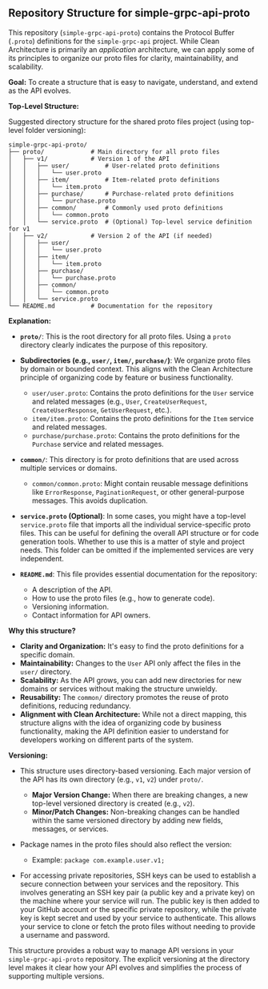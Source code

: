 ## Repository Structure for simple-grpc-api-proto

This repository (`simple-grpc-api-proto`) contains the Protocol Buffer (`.proto`) definitions for the `simple-grpc-api` project. While Clean Architecture is primarily an _application_ architecture, we can apply some of its principles to organize our proto files for clarity, maintainability, and scalability.

**Goal:** To create a structure that is easy to navigate, understand, and extend as the API evolves.

**Top-Level Structure:**

Suggested directory structure for the shared proto files project (using top-level folder versioning):

    simple-grpc-api-proto/
    ├── proto/             # Main directory for all proto files
    │   ├── v1/            # Version 1 of the API
    │   │   ├── user/          # User-related proto definitions
    │   │   │   └── user.proto
    │   │   ├── item/          # Item-related proto definitions
    │   │   │   └── item.proto
    │   │   ├── purchase/      # Purchase-related proto definitions
    │   │   │   └── purchase.proto
    │   │   ├── common/        # Commonly used proto definitions
    │   │   │   └── common.proto
    │   │   └── service.proto  # (Optional) Top-level service definition for v1
    │   ├── v2/            # Version 2 of the API (if needed)
    │   │   ├── user/
    │   │   │   └── user.proto
    │   │   ├── item/
    │   │   │   └── item.proto
    │   │   ├── purchase/
    │   │   │   └── purchase.proto
    │   │   ├── common/
    │   │   │   └── common.proto
    │   │   └── service.proto
    └── README.md          # Documentation for the repository

**Explanation:**

- **`proto/`**: This is the root directory for all proto files. Using a `proto` directory clearly indicates the purpose of this repository.

- **Subdirectories (e.g., `user/`, `item/`, `purchase/`)**: We organize proto files by domain or bounded context. This aligns with the Clean Architecture principle of organizing code by feature or business functionality.

  - `user/user.proto`: Contains the proto definitions for the `User` service and related messages (e.g., `User`, `CreateUserRequest`, `CreateUserResponse`, `GetUserRequest`, etc.).
  - `item/item.proto`: Contains the proto definitions for the `Item` service and related messages.
  - `purchase/purchase.proto`: Contains the proto definitions for the `Purchase` service and related messages.

- **`common/`**: This directory is for proto definitions that are used across multiple services or domains.

  - `common/common.proto`: Might contain reusable message definitions like `ErrorResponse`, `PaginationRequest`, or other general-purpose messages. This avoids duplication.

- **`service.proto` (Optional)**: In some cases, you might have a top-level `service.proto` file that imports all the individual service-specific proto files. This can be useful for defining the overall API structure or for code generation tools. Whether to use this is a matter of style and project needs. This folder can be omitted if the implemented services are very independent.

- **`README.md`**: This file provides essential documentation for the repository:
  - A description of the API.
  - How to use the proto files (e.g., how to generate code).
  - Versioning information.
  - Contact information for API owners.

**Why this structure?**

- **Clarity and Organization:** It's easy to find the proto definitions for a specific domain.
- **Maintainability:** Changes to the `User` API only affect the files in the `user/` directory.
- **Scalability:** As the API grows, you can add new directories for new domains or services without making the structure unwieldy.
- **Reusability:** The `common/` directory promotes the reuse of proto definitions, reducing redundancy.
- **Alignment with Clean Architecture:** While not a direct mapping, this structure aligns with the idea of organizing code by business functionality, making the API definition easier to understand for developers working on different parts of the system.

**Versioning:**

- This structure uses directory-based versioning. Each major version of the API has its own directory (e.g., `v1`, `v2`) under `proto/`.

  - **Major Version Change:** When there are breaking changes, a new top-level versioned directory is created (e.g., `v2`).
  - **Minor/Patch Changes:** Non-breaking changes can be handled within the same versioned directory by adding new fields, messages, or services.

- Package names in the proto files should also reflect the version:

  - Example: `package com.example.user.v1;`

- For accessing private repositories, SSH keys can be used to establish a secure connection between your services and the repository. This involves generating an SSH key pair (a public key and a private key) on the machine where your service will run. The public key is then added to your GitHub account or the specific private repository, while the private key is kept secret and used by your service to authenticate. This allows your service to clone or fetch the proto files without needing to provide a username and password.

This structure provides a robust way to manage API versions in your `simple-grpc-api-proto` repository. The explicit versioning at the directory level makes it clear how your API evolves and simplifies the process of supporting multiple versions.
